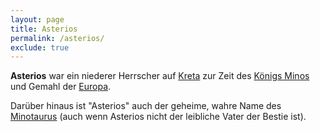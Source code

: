```yaml
---
layout: page
title: Asterios
permalink: /asterios/
exclude: true
---
```


**Asterios** war ein niederer Herrscher auf [Kreta](/kreta/) zur Zeit des [Königs Minos](/minos/) und Gemahl der [Europa](/europa/).

Darüber hinaus ist "Asterios" auch der geheime, wahre Name des [Minotaurus](/minotaurus/) (auch wenn Asterios nicht der leibliche Vater der Bestie ist). 
